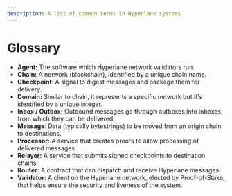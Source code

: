 ```yaml
---
description: A list of common terms in Hyperlane systems
---
```


# Glossary

* **Agent:** The software which Hyperlane network validators run.
* **Chain:** A network (blockchain), identified by a unique chain name.
* **Checkpoint**: A signal to digest messages and package them for delivery.
* **Domain:** Similar to chain, it represents a specific network but it's identified by a unique integer.
* **Inbox / Outbox:** Outbound messages go through outboxes into inboxes, from which they can be delivered.
* **Message**: Data (typically bytestrings) to be moved from an origin chain to destinations.&#x20;
* **Processor:** A service that creates proofs to allow processing of delivered messages.
* **Relayer:** A service that submits signed checkpoints to destination chains.
* **Router:** A contract that can dispatch and receive Hyperlane messages.
* **Validator:** A client on the Hyperlane network, elected by Proof-of-Stake, that helps ensure the security and liveness of the system.
